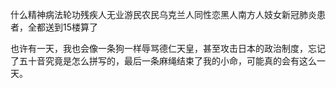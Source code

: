 什么精神病法轮功残疾人无业游民农民乌克兰人同性恋黑人南方人妓女新冠肺炎患者，全都送到15楼算了

也许有一天，我也会像一条狗一样辱骂德仁天皇，甚至攻击日本的政治制度，忘记了五十音究竟是怎么拼写的，最后一条麻绳结束了我的小命，可能真的会有这么一天。
